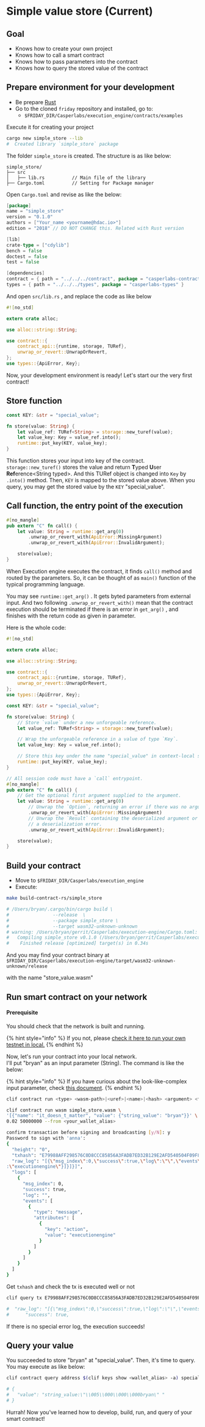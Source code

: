# Simple value store \(Current\)

## Goal

* Knows how to create your own project
* Knows how to call a smart contract
* Knows how to pass parameters into the contract
* Knows how to query the stored value of the contract

## Prepare environment for your development

* Be prepare [Rust](https://www.rust-lang.org/tools/install)
* Go to the cloned `friday` repository and installed, go to:
  * `$FRIDAY_DIR/Casperlabs/execution_engine/contracts/examples`

Execute it for creating your project

```bash
cargo new simple_store --lib
#  Created library `simple_store` package
```

The folder `simple_store` is created. The structure is as like below:

```text
simple_store/
├── src
│   ├── lib.rs          // Main file of the library
├── Cargo.toml          // Setting for Package manager
```

Open `Cargo.toml` and revise as like the below:

```go
[package]
name = "simple_store"
version = "0.1.0"
authors = ["Your_name <yourname@hdac.io>"]
edition = "2018" // DO NOT CHANGE this. Related with Rust version

[lib]
crate-type = ["cdylib"]
bench = false
doctest = false
test = false

[dependencies]
contract = { path = "../../../contract", package = "casperlabs-contract" }
types = { path = "../../../types", package = "casperlabs-types" }
```

And open `src/lib.rs` , and replace the code as like below

```rust
#![no_std]

extern crate alloc;

use alloc::string::String;

use contract::{
    contract_api::{runtime, storage, TURef},
    unwrap_or_revert::UnwrapOrRevert,
};
use types::{ApiError, Key};
```

Now, your development environment is ready! Let's start our the very first contract!

## Store function

```rust
const KEY: &str = "special_value";

fn store(value: String) {
    let value_ref: TURef<String> = storage::new_turef(value);
    let value_key: Key = value_ref.into();
    runtime::put_key(KEY, value_key);
}
```

This function stores your input into key of the contract.  
`storage::new_turef()` stores the value and return **T**yped **U**ser **Ref**erence&lt;String typed&gt;. And this TURef object is changed into `Key` by `.into()` method. Then, `KEY` is mapped to the stored value above. When you query, you may get the stored value by the `KEY` "special\_value".

## Call function, the entry point of the execution

```rust
#[no_mangle]
pub extern "C" fn call() {
    let value: String = runtime::get_arg(0)
        .unwrap_or_revert_with(ApiError::MissingArgument)
        .unwrap_or_revert_with(ApiError::InvalidArgument);

    store(value);
}
```

When Execution engine executes the contract, it finds `call()` method and routed by the parameters. So, it can be thought of as `main()` function of the typical programming language.

You may see `runtime::get_arg()` . It gets byted parameters from external input. And two following `.unwrap_or_revert_with()` mean that the contract execution should be terminated if there is an error in `get_arg()` , and finishes with the return code as given in parameter.

Here is the whole code:

```rust
#![no_std]

extern crate alloc;

use alloc::string::String;

use contract::{
    contract_api::{runtime, storage, TURef},
    unwrap_or_revert::UnwrapOrRevert,
};
use types::{ApiError, Key};

const KEY: &str = "special_value";

fn store(value: String) {
    // Store `value` under a new unforgeable reference.
    let value_ref: TURef<String> = storage::new_turef(value);

    // Wrap the unforgeable reference in a value of type `Key`.
    let value_key: Key = value_ref.into();

    // Store this key under the name "special_value" in context-local storage.
    runtime::put_key(KEY, value_key);
}

// All session code must have a `call` entrypoint.
#[no_mangle]
pub extern "C" fn call() {
    // Get the optional first argument supplied to the argument.
    let value: String = runtime::get_arg(0)
        // Unwrap the `Option`, returning an error if there was no argument supplied.
        .unwrap_or_revert_with(ApiError::MissingArgument)
        // Unwrap the `Result` containing the deserialized argument or return an error if there was
        // a deserialization error.
        .unwrap_or_revert_with(ApiError::InvalidArgument);

    store(value);
}

```

## Build your contract

* Move to `$FRIDAY_DIR/Casperlabs/execution_engine`
* Execute:

```bash
make build-contract-rs/simple_store

# /Users/bryan/.cargo/bin/cargo build \
#                --release  \
#                --package simple_store \
#                --target wasm32-unknown-unknown
# warning: /Users/bryan/gerrit/Casperlabs/execution-engine/Cargo.toml: unused manifest key: profile.release.overrides
#   Compiling simple_store v0.1.0 (/Users/bryan/gerrit/Casperlabs/execution-engine/contracts/examples/simple_store)
#    Finished release [optimized] target(s) in 0.34s
```

And you may find your contract binary at `$FRIDAY_DIR/Casperlabs/execution-engine/target/wasm32-unknown-unknown/release`

with the name "store\_value.wasm"

## Run smart contract on your network

#### Prerequisite

You should check that the network is built and running.

{% hint style="info" %}
If you not, please [check it here to run your own testnet in local.](../../../first-step/deploy-your-own-friday-testnet.md)
{% endhint %}

Now, let's run your contract into your local network.  
I'll put "bryan" as an input parameter \(String\). The command is like the below:

{% hint style="info" %}
If you have curious about the look-like-complex input parameter, check [this document](https://github.com/CasperLabs/CasperLabs/blob/dev/docs/CONTRACTS.md#contract-argument-details).
{% endhint %}

```bash
clif contract run <type> <wasm-path>|<uref>|<name>|<hash> <argument> <fee> <gas_price> --from <from>
```

```bash
clif contract run wasm simple_store.wasm \ 
'[{"name": "it_doesn_t_matter", "value": {"string_value": "bryan"}}' \ 
0.02 50000000 --from <your_wallet_alias>

confirm transaction before signing and broadcasting [y/N]: y
Password to sign with 'anna':
{
  "height": "0",
  "txhash": "E79988AFF298576C0D8CCC85856A3FADB7ED32B129E2AFD540504F09F8427177",
  "raw_log": "[{\"msg_index\":0,\"success\":true,\"log\":\"\",\"events\":[{\"type\":\"message\",\"attributes\":[{\"key\":\"action\",\"value\"
:\"executionengine\"}]}]}]",
  "logs": [
    {
      "msg_index": 0,
      "success": true,
      "log": "",
      "events": [
        {
          "type": "message",
          "attributes": [
            {
              "key": "action",
              "value": "executionengine"
            }
          ]
        }
      ]
    }
  ]
}
```

Get `txhash` and check the tx is executed well or not

```bash
clif query tx E79988AFF298576C0D8CCC85856A3FADB7ED32B129E2AFD540504F09F8427177 | grep success

#  "raw_log": "[{\"msg_index\":0,\"success\":true,\"log\":\"\",\"events\":[{\"type\":\"message\",\"attributes\":[{\"key\":\"action\",\"value\":\"executionengine\"}]}]}]",
#      "success": true,
```

If there is no special error log, the execution succeeds!

## Query your value

You succeeded to store "bryan" at "special\_value". Then, it's time to query.  
You may execute as like below:

```bash
clif contract query address $(clif keys show <wallet_alias> -a) special_value

# {
#   "value": "string_value:\"\\005\\000\\000\\000bryan\" "
# }
```

Hurrah! Now you've learned how to develop, build, run, and query of your smart contract!

